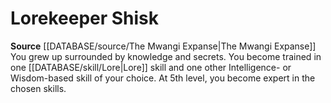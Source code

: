 ﻿---
id: '179'
name: Lorekeeper Shisk
rarity: Common
source: '[[DATABASE/source/The Mwangi Expanse|The Mwangi Expanse]]'
type: Heritage

---
# Lorekeeper Shisk

**Source** [[DATABASE/source/The Mwangi Expanse|The Mwangi Expanse]] 
You grew up surrounded by knowledge and secrets. You become trained in one [[DATABASE/skill/Lore|Lore]] skill and one other Intelligence- or Wisdom-based skill of your choice. At 5th level, you become expert in the chosen skills.